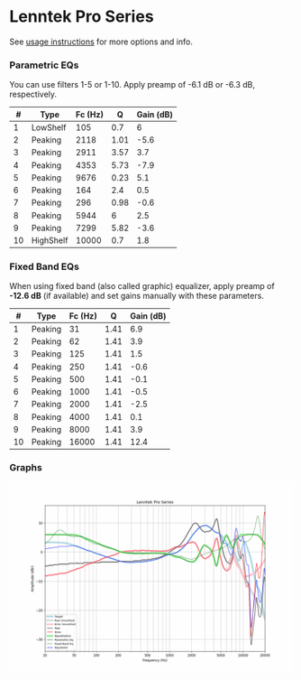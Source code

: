 # Lenntek Pro Series
See [usage instructions](https://github.com/jaakkopasanen/AutoEq#usage) for more options and info.

### Parametric EQs
You can use filters 1-5 or 1-10. Apply preamp of -6.1 dB or -6.3 dB, respectively.

|   # | Type      |   Fc (Hz) |    Q |   Gain (dB) |
|-----|-----------|-----------|------|-------------|
|   1 | LowShelf  |       105 | 0.7  |         6   |
|   2 | Peaking   |      2118 | 1.01 |        -5.6 |
|   3 | Peaking   |      2911 | 3.57 |         3.7 |
|   4 | Peaking   |      4353 | 5.73 |        -7.9 |
|   5 | Peaking   |      9676 | 0.23 |         5.1 |
|   6 | Peaking   |       164 | 2.4  |         0.5 |
|   7 | Peaking   |       296 | 0.98 |        -0.6 |
|   8 | Peaking   |      5944 | 6    |         2.5 |
|   9 | Peaking   |      7299 | 5.82 |        -3.6 |
|  10 | HighShelf |     10000 | 0.7  |         1.8 |

### Fixed Band EQs
When using fixed band (also called graphic) equalizer, apply preamp of **-12.6 dB** (if available) and set gains manually with these parameters.

|   # | Type    |   Fc (Hz) |    Q |   Gain (dB) |
|-----|---------|-----------|------|-------------|
|   1 | Peaking |        31 | 1.41 |         6.9 |
|   2 | Peaking |        62 | 1.41 |         3.9 |
|   3 | Peaking |       125 | 1.41 |         1.5 |
|   4 | Peaking |       250 | 1.41 |        -0.6 |
|   5 | Peaking |       500 | 1.41 |        -0.1 |
|   6 | Peaking |      1000 | 1.41 |        -0.5 |
|   7 | Peaking |      2000 | 1.41 |        -2.5 |
|   8 | Peaking |      4000 | 1.41 |         0.1 |
|   9 | Peaking |      8000 | 1.41 |         3.9 |
|  10 | Peaking |     16000 | 1.41 |        12.4 |

### Graphs
![](./Lenntek%20Pro%20Series.png)

